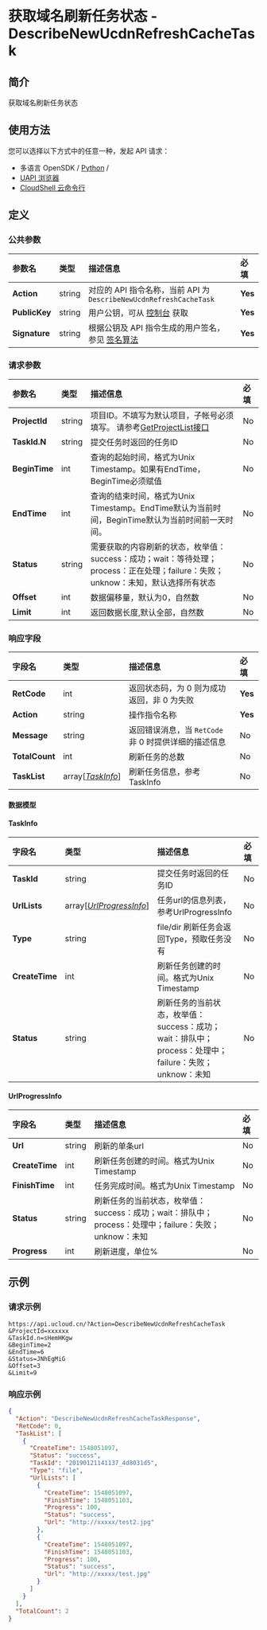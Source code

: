 # 获取域名刷新任务状态 - DescribeNewUcdnRefreshCacheTask

## 简介

获取域名刷新任务状态






## 使用方法

您可以选择以下方式中的任意一种，发起 API 请求：
- 多语言 OpenSDK / [Python](https://github.com/ucloud/ucloud-sdk-python3) /
- [UAPI 浏览器](https://console.ucloud.cn/uapi/detail?id=DescribeNewUcdnRefreshCacheTask)
- [CloudShell 云命令行](https://shell.ucloud.cn/)


## 定义

### 公共参数

| 参数名 | 类型 | 描述信息 | 必填 |
|:---|:---|:---|:---|
| **Action**     | string  | 对应的 API 指令名称，当前 API 为 `DescribeNewUcdnRefreshCacheTask`                        | **Yes** |
| **PublicKey**  | string  | 用户公钥，可从 [控制台](https://console.ucloud.cn/uapi/apikey) 获取                                             | **Yes** |
| **Signature**  | string  | 根据公钥及 API 指令生成的用户签名，参见 [签名算法](api/summary/signature.md)  | **Yes** |

### 请求参数

| 参数名 | 类型 | 描述信息 | 必填 |
|:---|:---|:---|:---|
| **ProjectId** | string | 项目ID。不填写为默认项目，子帐号必须填写。 请参考[GetProjectList接口](api/summary/get_project_list) |No|
| **TaskId.N** | string | 提交任务时返回的任务ID |No|
| **BeginTime** | int | 查询的起始时间，格式为Unix Timestamp。如果有EndTime，BeginTime必须赋值 |No|
| **EndTime** | int | 查询的结束时间，格式为Unix Timestamp。EndTime默认为当前时间，BeginTime默认为当前时间前一天时间。 |No|
| **Status** | string | 需要获取的内容刷新的状态，枚举值：success：成功；wait：等待处理；process：正在处理；failure：失败； unknow：未知，默认选择所有状态 |No|
| **Offset** | int | 数据偏移量，默认为0，自然数 |No|
| **Limit** | int | 返回数据长度,默认全部，自然数 |No|

### 响应字段

| 字段名 | 类型 | 描述信息 | 必填 |
|:---|:---|:---|:---|
| **RetCode** | int | 返回状态码，为 0 则为成功返回，非 0 为失败 |**Yes**|
| **Action** | string | 操作指令名称 |**Yes**|
| **Message** | string | 返回错误消息，当 `RetCode` 非 0 时提供详细的描述信息 |No|
| **TotalCount** | int | 刷新任务的总数 |No|
| **TaskList** | array[[*TaskInfo*](#TaskInfo)] | 刷新任务信息，参考TaskInfo |No|

#### 数据模型


#### TaskInfo

| 字段名 | 类型 | 描述信息 | 必填 |
|:---|:---|:---|:---|
| **TaskId** | string | 提交任务时返回的任务ID |No|
| **UrlLists** | array[[*UrlProgressInfo*](#UrlProgressInfo)] | 任务url的信息列表，参考UrlProgressInfo |No|
| **Type** | string | file/dir  刷新任务会返回Type，预取任务没有 |No|
| **CreateTime** | int | 刷新任务创建的时间。格式为Unix Timestamp |No|
| **Status** | string | 刷新任务的当前状态，枚举值：success：成功；wait：排队中；process：处理中；failure：失败； unknow：未知 |No|

#### UrlProgressInfo

| 字段名 | 类型 | 描述信息 | 必填 |
|:---|:---|:---|:---|
| **Url** | string | 刷新的单条url |No|
| **CreateTime** | int | 刷新任务创建的时间。格式为Unix Timestamp |No|
| **FinishTime** | int | 任务完成时间。格式为Unix Timestamp |No|
| **Status** | string | 刷新任务的当前状态，枚举值：success：成功；wait：排队中；process：处理中；failure：失败； unknow：未知 |No|
| **Progress** | int | 刷新进度，单位% |No|

## 示例

### 请求示例
    
```
https://api.ucloud.cn/?Action=DescribeNewUcdnRefreshCacheTask
&ProjectId=xxxxxx
&TaskId.n=sHemHKgw
&BeginTime=2
&EndTime=6
&Status=JNhEgMiG
&Offset=3
&Limit=9
```

### 响应示例
    
```json
{
  "Action": "DescribeNewUcdnRefreshCacheTaskResponse",
  "RetCode": 0,
  "TaskList": [
    {
      "CreateTime": 1548051097,
      "Status": "success",
      "TaskId": "20190121141137_4d8031d5",
      "Type": "file",
      "UrlLists": [
        {
          "CreateTime": 1548051097,
          "FinishTime": 1548051103,
          "Progress": 100,
          "Status": "success",
          "Url": "http://xxxxx/test2.jpg"
        },
        {
          "CreateTime": 1548051097,
          "FinishTime": 1548051103,
          "Progress": 100,
          "Status": "success",
          "Url": "http://xxxxx/test.jpg"
        }
      ]
    }
  ],
  "TotalCount": 2
}
```





